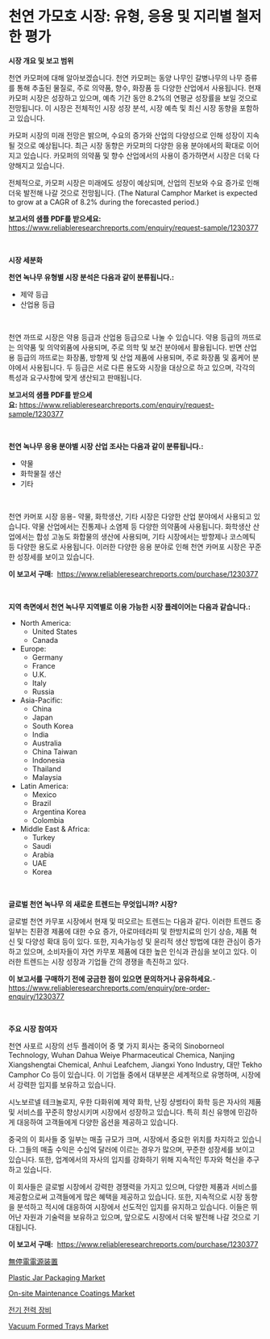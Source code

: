 <p><h1>천연 가모호 시장: 유형, 응용 및 지리별 철저한 평가</h1></p><p><strong>시장 개요 및 보고 범위</strong></p>
<p><p>천연 카모퍼에 대해 알아보겠습니다. 천연 카모퍼는 동양 나무인 갈병나무의 나무 증류를 통해 추출된 물질로, 주로 의약품, 향수, 화장품 등 다양한 산업에서 사용됩니다. 현재 카모퍼 시장은 성장하고 있으며, 예측 기간 동안 8.2%의 연평균 성장률을 보일 것으로 전망됩니다. 이 시장은 전체적인 시장 성장 분석, 시장 예측 및 최신 시장 동향을 포함하고 있습니다. </p><p>카모퍼 시장의 미래 전망은 밝으며, 수요의 증가와 산업의 다양성으로 인해 성장이 지속될 것으로 예상됩니다. 최근 시장 동향은 카모퍼의 다양한 응용 분야에서의 확대로 이어지고 있습니다. 카모퍼의 의약품 및 향수 산업에서의 사용이 증가하면서 시장은 더욱 다양해지고 있습니다. </p><p>전체적으로, 카모퍼 시장은 미래에도 성장이 예상되며, 산업의 진보와 수요 증가로 인해 더욱 발전해 나갈 것으로 전망됩니다. (The Natural Camphor Market is expected to grow at a CAGR of 8.2% during the forecasted period.)</p></p>
<p><strong>보고서의 샘플 PDF를 받으세요:</strong> <a href="https://www.reliableresearchreports.com/enquiry/request-sample/1230377">https://www.reliableresearchreports.com/enquiry/request-sample/1230377</a></p>
<p>&nbsp;</p>
<p><strong>시장 세분화</strong></p>
<p><strong>천연 녹나무 유형별 시장 분석은 다음과 같이 분류됩니다.:</strong></p>
<p><ul><li>제약 등급</li><li>산업용 등급</li></ul></p>
<p>&nbsp;</p>
<p><p>천연 까뜨로 시장은 약용 등급과 산업용 등급으로 나눌 수 있습니다. 약용 등급의 까뜨로는 의약품 및 의약외품에 사용되며, 주로 의학 및 보건 분야에서 활용됩니다. 반면 산업용 등급의 까뜨로는 화장품, 방향제 및 산업 제품에 사용되며, 주로 화장품 및 홈케어 분야에서 사용됩니다. 두 등급은 서로 다른 용도와 시장을 대상으로 하고 있으며, 각각의 특성과 요구사항에 맞게 생산되고 판매됩니다.</p></p>
<p><strong>보고서의 샘플 PDF를 받으세요:</strong>&nbsp;<a href="https://www.reliableresearchreports.com/enquiry/request-sample/1230377">https://www.reliableresearchreports.com/enquiry/request-sample/1230377</a></p>
<p>&nbsp;</p>
<p><strong> 천연 녹나무 응용 분야별 시장 산업 조사는 다음과 같이 분류됩니다.:</strong></p>
<p><ul><li>약물</li><li>화학물질 생산</li><li>기타</li></ul></p>
<p>&nbsp;</p>
<p><p>천연 카머포 시장 응용- 약물, 화학생산, 기타 시장은 다양한 산업 분야에서 사용되고 있습니다. 약물 산업에서는 진통제나 소염제 등 다양한 의약품에 사용됩니다. 화학생산 산업에서는 합성 고농도 화합물의 생산에 사용되며, 기타 시장에서는 방향제나 코스메틱 등 다양한 용도로 사용됩니다. 이러한 다양한 응용 분야로 인해 천연 카머포 시장은 꾸준한 성장세를 보이고 있습니다.</p></p>
<p><strong>이 보고서 구매:</strong>&nbsp; <a href="https://www.reliableresearchreports.com/purchase/1230377">https://www.reliableresearchreports.com/purchase/1230377</a></p>
<p>&nbsp;</p>
<p><strong>지역 측면에서 천연 녹나무 지역별로 이용 가능한 시장 플레이어는 다음과 같습니다.:</strong></p>
<p><ul>
    <li>
        North America:
        <ul>
            <li>United States</li>
            <li>Canada</li>
        </ul>
    </li>
    <li>
        Europe:
        <ul>
            <li>Germany</li>
            <li>France</li>
            <li>U.K.</li>
            <li>Italy</li>
            <li>Russia</li>
        </ul>
    </li>
    <li>
        Asia-Pacific:
        <ul>
            <li>China</li>
            <li>Japan</li>
            <li>South Korea</li>
            <li>India</li>
            <li>Australia</li>
            <li>China Taiwan</li>
            <li>Indonesia</li>
            <li>Thailand</li>
            <li>Malaysia</li>
        </ul>
    </li>
    <li>
        Latin America:
        <ul>
            <li>Mexico</li>
            <li>Brazil</li>
            <li>Argentina Korea</li>
            <li>Colombia</li>
        </ul>
    </li>
    <li>
        Middle East & Africa:
        <ul>
            <li>Turkey</li>
            <li>Saudi</li>
            <li>Arabia</li>
            <li>UAE</li>
            <li>Korea</li>
        </ul>
    </li>
    </ul></p>
<p>&nbsp;</p>
<p><strong>글로벌 천연 녹나무 의 새로운 트렌드는 무엇입니까? 시장?</strong></p>
<p><p>글로벌 천연 카무포 시장에서 현재 및 떠오르는 트렌드는 다음과 같다. 이러한 트렌드 중 일부는 친환경 제품에 대한 수요 증가, 아로마테라피 및 한방치료의 인기 상승, 제품 혁신 및 다양성 확대 등이 있다. 또한, 지속가능성 및 윤리적 생산 방법에 대한 관심이 증가하고 있으며, 소비자들이 자연 카무포 제품에 대한 높은 인식과 관심을 보이고 있다. 이러한 트렌드는 시장 성장과 기업들 간의 경쟁을 촉진하고 있다.</p></p>
<p><strong>이 보고서를 구매하기 전에 궁금한 점이 있으면 문의하거나 공유하세요.</strong>- <a href="https://www.reliableresearchreports.com/enquiry/pre-order-enquiry/1230377">https://www.reliableresearchreports.com/enquiry/pre-order-enquiry/1230377</a></p>
<p>&nbsp;</p>
<p><strong>주요 시장 참여자</strong></p>
<p><p>천연 사포르 시장의 선두 플레이어 중 몇 가지 회사는 중국의 Sinoborneol Technology, Wuhan Dahua Weiye Pharmaceutical Chemica, Nanjing Xiangshengtai Chemical, Anhui Leafchem, Jiangxi Yono Industry, 대만 Tekho Camphor Co 등이 있습니다. 이 기업들 중에서 대부분은 세계적으로 유명하며, 시장에서 강력한 입지를 보유하고 있습니다.</p><p>시노보르넬 테크놀로지, 우한 다화위예 제약 화학, 난징 샹썽타이 화학 등은 자사의 제품 및 서비스를 꾸준히 향상시키며 시장에서 성장하고 있습니다. 특히 최신 유행에 민감하게 대응하여 고객들에게 다양한 옵션을 제공하고 있습니다.</p><p>중국의 이 회사들 중 일부는 매출 규모가 크며, 시장에서 중요한 위치를 차지하고 있습니다. 그들의 매출 수익은 수십억 달러에 이르는 경우가 많으며, 꾸준한 성장세를 보이고 있습니다. 또한, 업계에서의 자사의 입지를 강화하기 위해 지속적인 투자와 혁신을 추구하고 있습니다.</p><p>이 회사들은 글로벌 시장에서 강력한 경쟁력을 가지고 있으며, 다양한 제품과 서비스를 제공함으로써 고객들에게 많은 혜택을 제공하고 있습니다. 또한, 지속적으로 시장 동향을 분석하고 적시에 대응하여 시장에서 선도적인 입지를 유지하고 있습니다. 이들은 뛰어난 자원과 기술력을 보유하고 있으며, 앞으로도 시장에서 더욱 발전해 나갈 것으로 기대됩니다.</p></p>
<p><strong>이 보고서 구매:</strong>&nbsp;&nbsp;<a href="https://www.reliableresearchreports.com/purchase/1230377">https://www.reliableresearchreports.com/purchase/1230377</a></p>
<p><p><a href="https://github.com/xnljig2898992/Market-Research-Report-List-1/blob/main/88543424104.md">無停電電源装置</a></p><p><a href="https://github.com/PeterParrish5/Market-Research-Report-List-4/blob/main/plastic-jar-packaging-market.md">Plastic Jar Packaging Market</a></p><p><a href="https://issuu.com/reportprime-2/docs/on-site-maintenance-coatings-market-size-2030.pptx">On-site Maintenance Coatings Market</a></p><p><a href="https://medium.com/@ishacian.georges/%EC%A0%84%EA%B8%B0-%EC%A0%84%EB%A0%A5-%EC%9E%A5%EB%B9%84-%EC%8B%9C%EC%9E%A5-%EC%84%B1%EA%B3%B5%EC%A0%81%EC%9D%B8-%EB%B9%84%EC%A6%88%EB%8B%88%EC%8A%A4-%EC%A0%84%EB%9E%B5%EC%9D%98-%ED%95%B5%EC%8B%AC-%EC%9A%94%EC%86%8C-2031%EB%85%84%EA%B9%8C%EC%A7%80-%EC%98%88%EC%B8%A1-ce6970f96c56">전기 전력 장비</a></p><p><a href="https://github.com/Whitneyboyettebo9kiw7yr13/Market-Research-Report-List-1/blob/main/vacuum-formed-trays-market.md">Vacuum Formed Trays Market</a></p></p>
